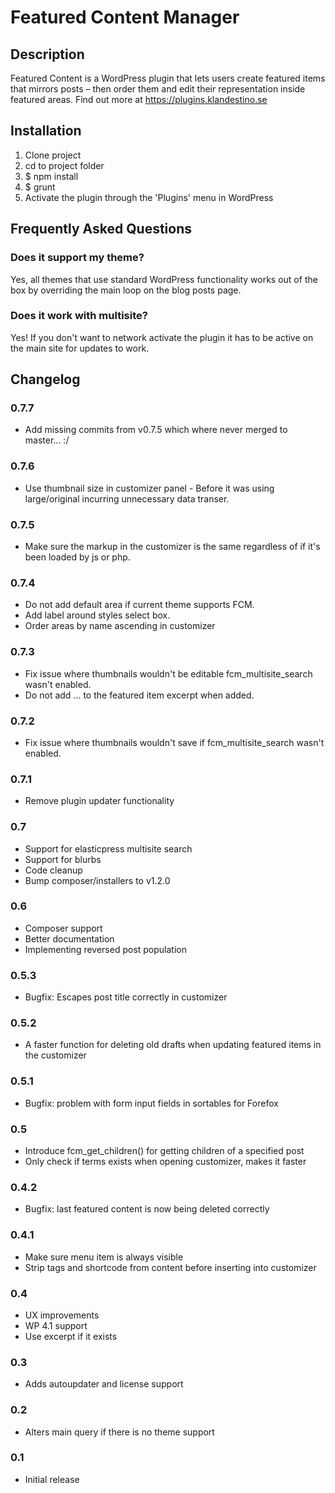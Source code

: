 # Featured Content Manager #


## Description ##

Featured Content is a WordPress plugin that lets users create featured items that mirrors posts – then order them and edit their representation inside featured areas. Find out more at https://plugins.klandestino.se


## Installation ##
1. Clone project
2. cd to project folder
3. $ npm install
4. $ grunt
5. Activate the plugin through the 'Plugins' menu in WordPress


## Frequently Asked Questions ##

### Does it support my theme? ###

Yes, all themes that use standard WordPress functionality works out of the box by overriding the main loop on the blog posts page.

### Does it work with multisite? ###

Yes! If you don't want to network activate the plugin it has to be active on the main site for updates to work.


## Changelog ##

### 0.7.7 ###

* Add missing commits from v0.7.5 which where never merged to master... :/

### 0.7.6 ###

* Use thumbnail size in customizer panel - Before it was using large/original incurring unnecessary data transer.

### 0.7.5 ###

* Make sure the markup in the customizer is the same regardless of if it's been loaded by js or php.


### 0.7.4 ###

* Do not add default area if current theme supports FCM.
* Add label around styles select box.
* Order areas by name ascending in customizer

### 0.7.3 ###

* Fix issue where thumbnails wouldn't be editable fcm_multisite_search wasn't enabled.
* Do not add &hellip; to the featured item excerpt when added.

### 0.7.2 ###

* Fix issue where thumbnails wouldn't save if fcm_multisite_search wasn't enabled.

### 0.7.1 ###

* Remove plugin updater functionality

### 0.7 ###

* Support for elasticpress multisite search
* Support for blurbs
* Code cleanup
* Bump composer/installers to v1.2.0

### 0.6 ###

* Composer support
* Better documentation
* Implementing reversed post population

### 0.5.3 ###

* Bugfix: Escapes post title correctly in customizer

### 0.5.2 ###
* A faster function for deleting old drafts when updating featured items in the customizer

### 0.5.1 ###

* Bugfix: problem with form input fields in sortables for Forefox

### 0.5 ###

* Introduce fcm_get_children() for getting children of a specified post
* Only check if terms exists when opening customizer, makes it faster

### 0.4.2 ###

* Bugfix: last featured content is now being deleted correctly

### 0.4.1 ###

* Make sure menu item is always visible
* Strip tags and shortcode from content before inserting into customizer

### 0.4 ###

* UX improvements
* WP 4.1 support
* Use excerpt if it exists

### 0.3 ###
* Adds autoupdater and license support

### 0.2 ###
* Alters main query if there is no theme support

### 0.1 ###
* Initial release
